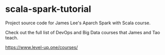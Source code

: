 # scala-spark-tutorial

Project source code for James Lee's Aparch Spark with Scala course.

Check out the full list of DevOps and Big Data courses that James and Tao teach.

https://www.level-up.one/courses/
